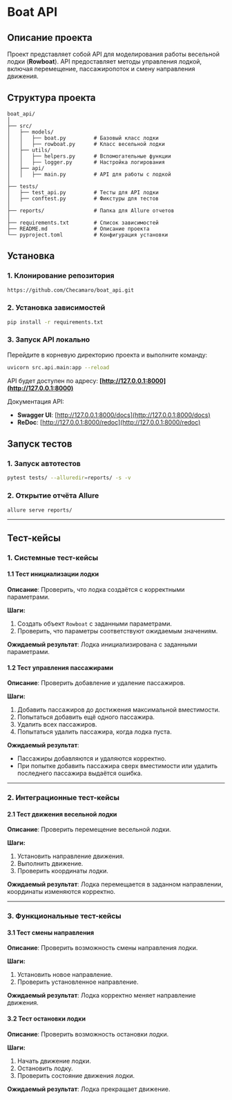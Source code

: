 # Boat API

## Описание проекта

Проект представляет собой API для моделирования работы весельной лодки (**Rowboat**). API предоставляет методы управления лодкой, включая перемещение, пассажиропоток и смену направления движения.

## Структура проекта

```
boat_api/
│
├── src/
│   ├── models/
│   │   ├── boat.py         # Базовый класс лодки
│   │   ├── rowboat.py      # Класс весельной лодки
│   ├── utils/
│   │   ├── helpers.py      # Вспомогательные функции
│   │   ├── logger.py       # Настройка логирования
│   ├── api/
│   │   ├── main.py         # API для работы с лодкой
│
├── tests/
│   ├── test_api.py         # Тесты для API лодки
│   ├── conftest.py         # Фикстуры для тестов
│
├── reports/                # Папка для Allure отчетов
│
├── requirements.txt        # Список зависимостей
├── README.md               # Описание проекта
└── pyproject.toml          # Конфигурация установки
```

## Установка

### 1. Клонирование репозитория
```sh
https://github.com/Checamaro/boat_api.git
```

### 2. Установка зависимостей
```sh
pip install -r requirements.txt
```

### 3. Запуск API локально
Перейдите в корневую директорию проекта и выполните команду:
```sh
uvicorn src.api.main:app --reload
```

API будет доступен по адресу: **[http://127.0.0.1:8000](http://127.0.0.1:8000)**

Документация API:
- **Swagger UI**: [http://127.0.0.1:8000/docs](http://127.0.0.1:8000/docs)
- **ReDoc**: [http://127.0.0.1:8000/redoc](http://127.0.0.1:8000/redoc)

## Запуск тестов

### 1. Запуск автотестов
```sh
pytest tests/ --alluredir=reports/ -s -v
```

### 2. Открытие отчёта Allure
```sh
allure serve reports/
```

---

## Тест-кейсы

### **1. Системные тест-кейсы**

#### **1.1 Тест инициализации лодки**
**Описание**: Проверить, что лодка создаётся с корректными параметрами.

**Шаги:**
1. Создать объект `Rowboat` с заданными параметрами.
2. Проверить, что параметры соответствуют ожидаемым значениям.

**Ожидаемый результат**: Лодка инициализирована с заданными параметрами.

#### **1.2 Тест управления пассажирами**
**Описание**: Проверить добавление и удаление пассажиров.

**Шаги:**
1. Добавить пассажиров до достижения максимальной вместимости.
2. Попытаться добавить ещё одного пассажира.
3. Удалить всех пассажиров.
4. Попытаться удалить пассажира, когда лодка пуста.

**Ожидаемый результат**:
- Пассажиры добавляются и удаляются корректно.
- При попытке добавить пассажира сверх вместимости или удалить последнего пассажира выдаётся ошибка.

---

### **2. Интеграционные тест-кейсы**

#### **2.1 Тест движения весельной лодки**
**Описание**: Проверить перемещение весельной лодки.

**Шаги:**
1. Установить направление движения.
2. Выполнить движение.
3. Проверить координаты лодки.

**Ожидаемый результат**: Лодка перемещается в заданном направлении, координаты изменяются корректно.

---

### **3. Функциональные тест-кейсы**

#### **3.1 Тест смены направления**
**Описание**: Проверить возможность смены направления лодки.

**Шаги:**
1. Установить новое направление.
2. Проверить установленное направление.

**Ожидаемый результат**: Лодка корректно меняет направление движения.

#### **3.2 Тест остановки лодки**
**Описание**: Проверить возможность остановки лодки.

**Шаги:**
1. Начать движение лодки.
2. Остановить лодку.
3. Проверить состояние движения лодки.

**Ожидаемый результат**: Лодка прекращает движение.

